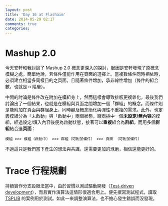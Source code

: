 ```yaml
---
layout: post
title: 'Day 16 at Flashaim'
date: 2014-05-29 02:17
comments: true
categories: 
---
```

# Mashup 2.0

今天安軒和我討論了 Mashup 2.0 概念更深入的探討，起因是安軒發現了原概念模糊之處。簡單地說，若條件僅能作用在頁面的選擇上。當複數條件同時相依時，必須建立相當多同樣目的之頁面。且隨著條件增加，承非線性增加（條件的組合數，也就是 n 階層）。

中間的討論是條件改在附加在模組身上，然而這樣會導致排版更複雜化。最後我們討論出了一個結果，也就是在模組與頁面之間增加一個「群組」的概念。而條件則是能附加在頁面與群組身上，同時顧及概念簡化與彈性不重複的需求。此外，也定義模組分為「未啟動」與「啟動中」兩個狀態，廠商挑中一個**未設定/無內容**的模組，經過設定/填入內容後便為啟動狀態，接著可以**重複**組合為**群組**。而用多個**群組**結合進**頁面**：

    模組 >>> 模組（啟動中） >>> 群組（可附加條件） >>> 頁面 （可附加條件）
    
不過這只是我們當下產生的想法與共識，還需要更加的琢磨，相信還能更好的。

# Trace 行程規劃

持續實作分支設限法當中，由於習慣以測試驅動開發（[Test-driven development][TDD]），而且實作演算法這情形很適合用上。便先撰寫測試程式，讀取 [TSPLIB](http://www.iwr.uni-heidelberg.de/groups/comopt/software/TSPLIB95/) 的案例用於測試。如此一來調整演算法，也不擔心發生錯誤而沒發現。

[TDD]: http://en.wikipedia.org/wiki/Test-driven_development
